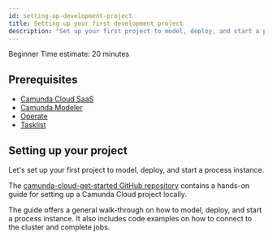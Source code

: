 ```yaml
---
id: setting-up-development-project
title: Setting up your first development project
description: "Set up your first project to model, deploy, and start a process instance."
---
```

<span class="badge badge--beginner">Beginner</span>
<span class="badge badge--medium">Time estimate: 20 minutes</span>

## Prerequisites

- [Camunda Cloud SaaS](https://camunda.io)
- [Camunda Modeler](https://camunda.com/download/modeler/)
- [Operate](/components/operate/deployment/install-and-start.md)
- [Tasklist](/components/tasklist/deployment/install-and-start.md)

## Setting up your project

Let's set up your first project to model, deploy, and start a process instance.

The [camunda-cloud-get-started GitHub repository](https://github.com/camunda-cloud/camunda-cloud-get-started)
contains a hands-on guide for setting up a Camunda Cloud project locally.

The guide offers a general walk-through on how to model, deploy, and start a
process instance. It also includes code examples on how to connect to the
cluster and complete jobs.
